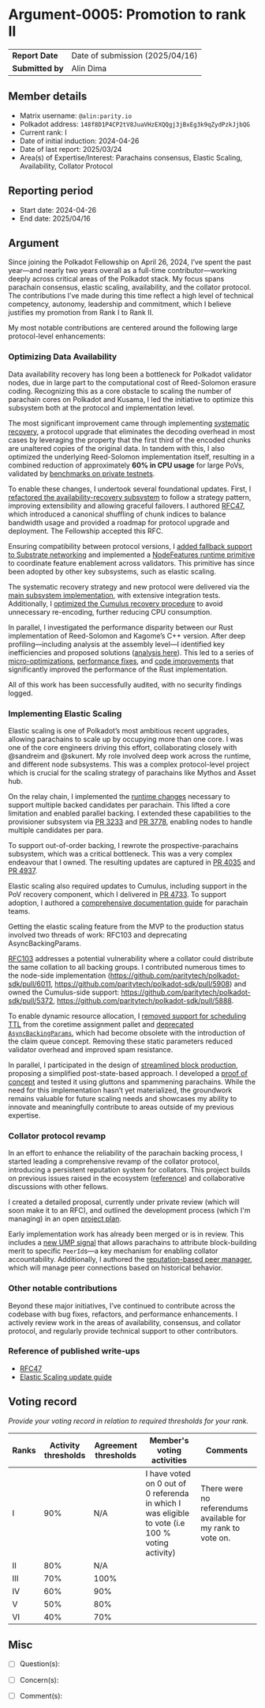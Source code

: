 # Argument-0005: Promotion to rank II

|                 |                                                                                             |
| --------------- | ------------------------------------------------------------------------------------------- |
| **Report Date** | Date of submission (2025/04/16)                                                             |
| **Submitted by**| Alin Dima                                                                                   |


## Member details

- Matrix username: `@alin:parity.io`
- Polkadot address: `148f8D1P4CP2tV8JuaVHzEXQQgj3jBxEg3k9qZydPzkJjbQG`
- Current rank: I
- Date of initial induction: 2024-04-26
- Date of last report:  2025/03/24
- Area(s) of Expertise/Interest: Parachains consensus, Elastic Scaling, Availability, Collator Protocol


## Reporting period

- Start date: 2024-04-26
- End date: 2025/04/16


## Argument

Since joining the Polkadot Fellowship on April 26, 2024, I’ve spent the past year—and nearly two years overall as a
full-time contributor—working deeply across critical areas of the Polkadot stack.
My focus spans parachain consensus, elastic scaling, availability, and the collator protocol.
The contributions I’ve made during this time reflect a high level of technical
competency, autonomy, leadership and commitment, which I believe justifies my promotion from Rank I to Rank II.

My most notable contributions are centered around the following large protocol-level enhancements:

### Optimizing Data Availability

Data availability recovery has long been a bottleneck for Polkadot validator nodes, due in large part to the computational cost of Reed-Solomon erasure coding.
Recognizing this as a core obstacle to scaling the number of parachain cores on Polkadot and Kusama, I led the initiative to optimize this subsystem both at the protocol and implementation level.

The most significant improvement came through implementing [systematic 
recovery](https://github.com/paritytech/polkadot-sdk/pull/1644), a protocol upgrade that eliminates 
the decoding overhead in most cases by leveraging the property that the first third of the encoded 
chunks are unaltered copies of the original data. In tandem with this, I also optimized the 
underlying Reed-Solomon implementation itself, resulting in a combined reduction of approximately 
**60% in CPU usage** for large PoVs, validated by [benchmarks on private 
testnets](https://github.com/paritytech/polkadot-sdk/pull/1644#issuecomment-2129246105).

To enable these changes, I undertook several foundational updates. First, I [refactored the 
availability-recovery subsystem](https://github.com/paritytech/polkadot-sdk/pull/1457) to follow a 
strategy pattern, improving extensibility and allowing graceful failovers. I authored 
[RFC47](https://github.com/polkadot-fellows/RFCs/blob/main/text/0047-assignment-of-availability-chunks.md),
which introduced a canonical shuffling of chunk indices to balance bandwidth usage and provided a 
roadmap for protocol upgrade and deployment. The Fellowship accepted this RFC.

Ensuring compatibility between protocol versions, I [added fallback support to Substrate 
networking](https://github.com/paritytech/polkadot-sdk/pull/2771) and implemented a 
[NodeFeatures runtime primitive](https://github.com/paritytech/polkadot-sdk/pull/2177) to coordinate 
feature enablement across validators. This primitive has since been adopted by other key subsystems, 
such as elastic scaling.

The systematic recovery strategy and new protocol were delivered via the [main subsystem 
implementation](https://github.com/paritytech/polkadot-sdk/pull/1644), with extensive integration 
tests. Additionally, I [optimized the Cumulus recovery 
procedure](https://github.com/paritytech/polkadot-sdk/pull/2287) to avoid unnecessary re-encoding, 
further reducing CPU consumption.

In parallel, I investigated the performance disparity between our Rust implementation of 
Reed-Solomon and Kagome’s C++ version. After deep profiling—including analysis at the assembly 
level—I identified key inefficiencies and proposed solutions ([analysis 
here](https://github.com/paritytech/reed-solomon-novelpoly/issues/14#issuecomment-1857666824)). This 
led to a series of [micro-optimizations](https://github.com/paritytech/reed-solomon-novelpoly/pull/34),
[performance fixes](https://github.com/paritytech/reed-solomon-novelpoly/pull/31), and [code 
improvements](https://github.com/paritytech/reed-solomon-novelpoly/pull/24) that significantly 
improved the performance of the Rust implementation.

All of this work has been successfully audited, with no security findings logged.

### Implementing Elastic Scaling

Elastic scaling is one of Polkadot’s most ambitious recent upgrades, allowing parachains to scale 
up by occupying more than one core. I was one of the core engineers driving this effort, 
collaborating closely with @sandreim and @skunert. My role involved deep work across the runtime, 
and different node subsystems.
This was a complex protocol-level project which is crucial for the scaling strategy of parachains
like Mythos and Asset hub.

On the relay chain, I implemented the [runtime 
changes](https://github.com/paritytech/polkadot-sdk/pull/3479) necessary to support multiple backed 
candidates per parachain. This lifted a core limitation and enabled parallel backing. I extended 
these capabilities to the provisioner subsystem via 
[PR 3233](https://github.com/paritytech/polkadot-sdk/pull/3233) and 
[PR 3778](https://github.com/paritytech/polkadot-sdk/pull/3778), enabling nodes to handle multiple 
candidates per para.

To support out-of-order backing, I rewrote the prospective-parachains subsystem, 
which was a critical bottleneck. This was a very complex endeavour that I owned.
The resulting updates are captured in 
[PR 4035](https://github.com/paritytech/polkadot-sdk/pull/4035) and 
[PR 4937](https://github.com/paritytech/polkadot-sdk/pull/4937).

Elastic scaling also required updates to Cumulus, including support in the PoV recovery component, 
which I delivered in [PR 4733](https://github.com/paritytech/polkadot-sdk/pull/4733). To support 
adoption, I authored a [comprehensive documentation 
guide](https://github.com/paritytech/polkadot-sdk/pull/4663) for parachain teams.

Getting the elastic scaling feature from the MVP to the production status involved two threads of work: RFC103 and
deprecating AsyncBackingParams.

[RFC103](https://github.com/polkadot-fellows/RFCs/pull/103) addresses a potential vulnerability 
where a collator could distribute the same collation to all backing groups. I contributed
numerous times to the node-side implementation (https://github.com/paritytech/polkadot-sdk/pull/6011, https://github.com/paritytech/polkadot-sdk/pull/5908)
and owned the Cumulus-side support: https://github.com/paritytech/polkadot-sdk/pull/5372, https://github.com/paritytech/polkadot-sdk/pull/5888.

To enable dynamic resource allocation, I [removed support for scheduling 
TTL](https://github.com/paritytech/polkadot-sdk/pull/5461) from the coretime assignment pallet and 
[deprecated `AsyncBackingParams`](https://github.com/paritytech/polkadot-sdk/pull/7254), which had 
become obsolete with the introduction of the claim queue concept. Removing these static parameters 
reduced validator overhead and improved spam resistance.

In parallel, I participated in the design of [streamlined block 
production](https://github.com/paritytech/polkadot-sdk/issues/5190#issuecomment-2505949587), proposing 
a simplified post-state-based approach. I developed a [proof of 
concept](https://github.com/paritytech/polkadot-sdk/tree/alindima/post-state-poc) and tested it using 
gluttons and spammening parachains. While the need for this implementation hasn’t yet materialized, 
the groundwork remains valuable for future scaling needs and showcases my ability to innovate and meaningfully
contribute to areas outside of my previous expertise.

### Collator protocol revamp

In an effort to enhance the reliability of the parachain backing process, I started leading a 
comprehensive revamp of the collator protocol, introducing a persistent reputation system for collators.
This project builds on previous issues raised in the 
ecosystem ([reference](https://github.com/paritytech/polkadot-sdk/issues/616)) and collaborative 
discussions with other fellows.

I created a detailed proposal, currently under private review (which will soon make it to an RFC),
and outlined the development process (which I'm managing) in 
an open [project plan](https://github.com/orgs/paritytech/projects/119/views/2).

Early implementation work has already been merged or is in review. This includes a [new UMP 
signal](https://github.com/paritytech/polkadot-sdk/pull/7955) that allows parachains to attribute 
block-building merit to specific `PeerId`s—a key mechanism for enabling collator accountability. 
Additionally, I authored the [reputation-based peer 
manager](https://github.com/paritytech/polkadot-sdk/pull/8191), which will manage peer connections 
based on historical behavior.

### Other notable contributions

Beyond these major initiatives, I’ve continued to contribute across the codebase with bug fixes, 
refactors, and performance enhancements. I actively review work in the areas of availability, 
consensus, and collator protocol, and regularly provide technical support to other contributors.

### Reference of published write-ups

- [RFC47](https://github.com/polkadot-fellows/RFCs/blob/main/text/0047-assignment-of-availability-chunks.md)
- [Elastic Scaling update guide](https://paritytech.github.io/polkadot-sdk/master/polkadot_sdk_docs/guides/enable_elastic_scaling_mvp/index.html)

## Voting record
*Provide your voting record in relation to required thresholds for your rank.* 

|  Ranks | Activity thresholds | Agreement thresholds | Member's voting activities | Comments |
|---|---|---|---|---|
|I  |90%   |N/A   | I have voted on 0 out of 0 referenda in which I was eligible to vote (i.e 100 % voting activity)  | There were no referendums available for my rank to vote on. |
|II |80%   |N/A   |   |  |
|III|70%   |100%  |   |  |
|IV |60%   |90%   |   |  |
|V  |50%   |80%   |   |  |
|VI |40%   |70%   |   |  |


## Misc

- [ ] Question(s): 

- [ ] Concern(s): 

- [ ] Comment(s): 
